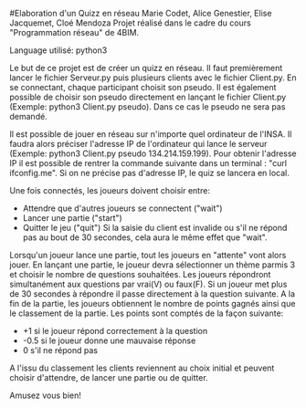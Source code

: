 #Elaboration d'un Quizz en réseau
Marie Codet, Alice Genestier, Elise Jacquemet, Cloé Mendoza
Projet réalisé dans le cadre du cours "Programmation réseau" de 4BIM.

Language utilisé: python3

Le but de ce projet est de créer un quizz en réseau. Il faut premièrement lancer le fichier Serveur.py puis plusieurs clients avec le fichier Client.py. En se connectant, chaque participant choisit son pseudo. Il est également possible de choisir son pseudo directement en lançant le fichier Client.py (Exemple: python3 Client.py pseudo). Dans ce cas le pseudo ne sera pas demandé.

Il est possible de jouer en réseau sur n'importe quel ordinateur de l'INSA. Il faudra alors préciser l'adresse IP de l'ordinateur qui lance le serveur (Exemple: python3 Client.py pseudo 134.214.159.199). Pour obtenir l'adresse IP il est possible de rentrer la commande suivante dans un terminal : "curl ifconfig.me". Si on ne précise pas d'adresse IP, le quiz se lancera en local.

Une fois connectés, les joueurs doivent choisir entre:
 * Attendre que d'autres joueurs se connectent ("wait") 
 * Lancer une partie ("start")
 * Quitter le jeu ("quit")
Si la saisie du client est invalide ou s'il ne répond pas au bout de 30 secondes, cela aura le même effet que "wait".
 
Lorsqu'un joueur lance une partie, tout les joueurs en "attente" vont alors jouer. En lançant une partie, le joueur devra sélectionner un thème parmis 3 et choisir le nombre de questions souhaitées. Les joueurs répondront simultanément aux questions par vrai(V) ou faux(F). Si un joueur met plus de 30 secondes à répondre il passe directement à la question suivante. A la fin de la partie, les joueurs obtiennent le nombre de points gagnés ainsi que le classement de la partie. Les points sont comptés de la façon suivante:
  * +1 si le joueur répond correctement à la question
  * -0.5 si le joueur donne une mauvaise réponse
  * 0 s'il ne répond pas
   
A l'issu du classement les clients reviennent au choix initial et peuvent choisir d'attendre, de lancer une partie ou de quitter.

Amusez vous bien!
